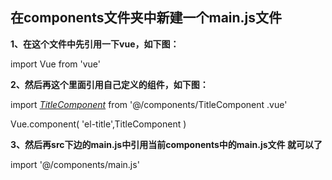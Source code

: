 ## 在components文件夹中新建一个main.js文件

**1、在这个文件中先引用一下vue，如下图：**

import Vue from 'vue'

**2、然后再这个里面引用自己定义的组件，如下图：**

import   <u>*TitleComponent*</u>  from '@/components/TitleComponent .vue'

Vue.component( 'el-title',TitleComponent )

**3、然后再src下边的main.js中引用当前components中的main.js文件 就可以了**

import '@/components/main.js'

